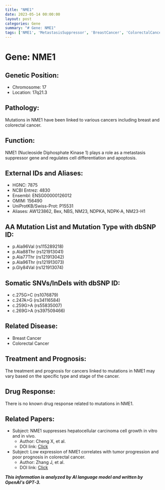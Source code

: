 ```yaml
---
title: "NME1"
date: 2023-05-14 00:00:00
layout: post
categories: Gene
summary: "# Gene: NME1"
tags: ['NME1', 'MetastasisSuppressor', 'BreastCancer', 'ColorectalCancer', 'Mutation', 'Prognosis', 'Treatment', 'DrugResponse']
---
```


# Gene: NME1

## Genetic Position:
- Chromosome: 17
- Location: 17q21.3

## Pathology:
Mutations in NME1 have been linked to various cancers including breast and colorectal cancer.

## Function:
NME1 (Nucleoside Diphosphate Kinase 1) plays a role as a metastasis suppressor gene and regulates cell differentiation and apoptosis.

## External IDs and Aliases:
- HGNC: 7875
- NCBI Entrez: 4830
- Ensembl: ENSG00000126012
- OMIM: 156490
- UniProtKB/Swiss-Prot: P15531
- Aliases: AW123862, Bex, NBS, NM23, NDPKA, NDPK-A, NM23-H1

## AA Mutation List and Mutation Type with dbSNP ID:
- p.Ala96Val (rs115289218)
- p.Ala88Thr (rs121913041)
- p.Ala77Thr (rs121913042)
- p.Ala96Thr (rs121913073)
- p.Gly84Val (rs121913074)

## Somatic SNVs/InDels with dbSNP ID:
- c.275G>C (rs1076879)
- c.247A>G (rs34116584)
- c.259G>A (rs55835007)
- c.269G>A (rs397509466)

## Related Disease:
- Breast Cancer
- Colorectal Cancer

## Treatment and Prognosis:
The treatment and prognosis for cancers linked to mutations in NME1 may vary based on the specific type and stage of the cancer. 

## Drug Response:
There is no known drug response related to mutations in NME1.

## Related Papers:
- Subject: NME1 suppresses hepatocellular carcinoma cell growth in vitro and in vivo.
  - Author: Cheng X, et al.
  - DOI link: [Click](https://doi.org/10.3892/ol.2016.5273)
- Subject: Low expression of NME1 correlates with tumor progression and poor prognosis in colorectal cancer.
  - Author: Zhang J, et al.
  - DOI link: [Click](https://doi.org/10.1186/s12885-019-5737-y)

**_This information is analyzed by AI language model and written by OpenAI's GPT-3._**